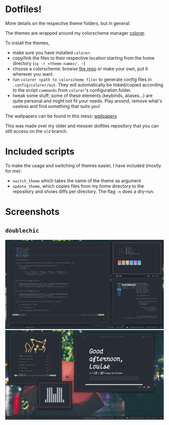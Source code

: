 # Dotfiles!

More details on the respective theme folders, but in general:

The themes are wrapped around my colorscheme manager [colorer](https://github.com/kiddae/colorer).

To install the themes,

+ make sure you have installed `colorer`.
+ copy/link the files to their respective location starting from the home directory (`cp -r <theme-name>/. ~`)
+ choose a colorscheme: browse [the repo](https://github.com/kiddae/colorer-colorschemes) or make your own, put it wherever you want.
+ run `colorer <path to colorscheme file>` to generate config files in `.config/colorer/out`. They will automatically be linked/copied according to the script `commands` from `colorer`'s configuration folder.
+ tweak some stuff; some of these elements (keybinds, aliases...) are quite personal and might not fit your needs. Play around, remove what's useless and find something that suits you!

The wallpapers can be found in this mess: [wallpapers](https://github.com/kiddae/wallpapers)

This was made over my older and messier dotfiles repository that you can still access on the `old` branch.

# Included scripts

To make the usage and switching of themes easier, I have included (mostly for me):

+ `switch_theme` which takes the name of the theme as argument
+ `update_theme`, which copies files from my home directory to the repository and shows diffs per directory. The flag `-n` does a dry-run.

# Screenshots

## `doublechic`

![screenshot1](doublechic/screenshot1.png)
![screenshot2](doublechic/screenshot2.png)
